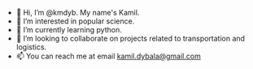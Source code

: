- 👋 Hi, I’m @kmdyb. My name's Kamil.
- 👀 I’m interested in popular science.
- 🌱 I’m currently learning python.
- 💞️ I’m looking to collaborate on projects related to transportation and logistics.
- 📫 You can reach me at email kamil.dybala@gmail.com

<!---
kmdyb/kmdyb is a ✨ special ✨ repository because its `README.md` (this file) appears on your GitHub profile.
You can click the Preview link to take a look at your changes.
--->
